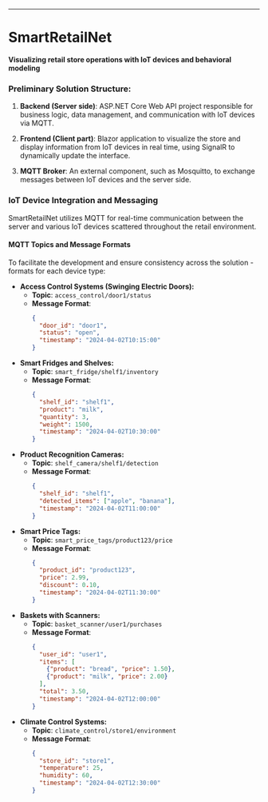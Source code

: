 ---

# SmartRetailNet

**Visualizing retail store operations with IoT devices and behavioral modeling**

### Preliminary Solution Structure:

1. **Backend (Server side)**: ASP.NET Core Web API project responsible for business logic, data management, and communication with IoT devices via MQTT.
    
2. **Frontend (Client part)**: Blazor application to visualize the store and display information from IoT devices in real time, using SignalR to dynamically update the interface.
    
3. **MQTT Broker**: An external component, such as Mosquitto, to exchange messages between IoT devices and the server side.

### IoT Device Integration and Messaging

SmartRetailNet utilizes MQTT for real-time communication between the server and various IoT devices scattered throughout the retail environment.

#### MQTT Topics and Message Formats

To facilitate the development and ensure consistency across the solution - formats for each device type:

- **Access Control Systems (Swinging Electric Doors):**
  - **Topic**: `access_control/door1/status`
  - **Message Format**: 
    ```json
    { 
      "door_id": "door1", 
      "status": "open", 
      "timestamp": "2024-04-02T10:15:00" 
    }
    ```
- **Smart Fridges and Shelves:**
  - **Topic**: `smart_fridge/shelf1/inventory`
  - **Message Format**: 
    ```json
    { 
      "shelf_id": "shelf1", 
      "product": "milk", 
      "quantity": 3, 
      "weight": 1500, 
      "timestamp": "2024-04-02T10:30:00" 
    }
    ```
- **Product Recognition Cameras:**
  - **Topic**: `shelf_camera/shelf1/detection`
  - **Message Format**: 
    ```json
    { 
      "shelf_id": "shelf1", 
      "detected_items": ["apple", "banana"], 
      "timestamp": "2024-04-02T11:00:00" 
    }
    ```
- **Smart Price Tags:**
  - **Topic**: `smart_price_tags/product123/price`
  - **Message Format**: 
    ```json
    { 
      "product_id": "product123", 
      "price": 2.99, 
      "discount": 0.10, 
      "timestamp": "2024-04-02T11:30:00" 
    }
    ```
- **Baskets with Scanners:**
  - **Topic**: `basket_scanner/user1/purchases`
  - **Message Format**: 
    ```json
    { 
      "user_id": "user1", 
      "items": [
        {"product": "bread", "price": 1.50}, 
        {"product": "milk", "price": 2.00}
      ], 
      "total": 3.50, 
      "timestamp": "2024-04-02T12:00:00" 
    }
    ```
- **Climate Control Systems:**
  - **Topic**: `climate_control/store1/environment`
  - **Message Format**: 
    ```json
    { 
      "store_id": "store1", 
      "temperature": 25, 
      "humidity": 60, 
      "timestamp": "2024-04-02T12:30:00" 
    }
    ```
